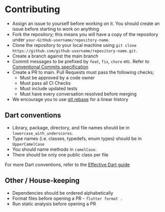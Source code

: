 # Contributing

- Assign an issue to yourself before working on it. You should create an issue before starting to work on anything
- Fork the repository; this means you will have a copy of the repository under `your-GitHub-username/repository-name`.
- Clone the repository to your local machine using `git clone https://github.com/github-username/repository-name.git`.
- Create a branch against the main branch
- Commit messages to be prefixed by `feat`, `fix`, `chore` etc. Refer to [Conventional Commits specification](https://www.conventionalcommits.org/en/v1.0.0/)
- Create a PR to main. Pull Requests must pass the following checks;
    - Must be approved by a code owner
    - Must pass all CI Checks
    - Must include updated tests
    - Must have every conversation resolved before merging
- We encourage you to use [git rebase](https://www.atlassian.com/git/tutorials/rewriting-history/git-rebase#:~:text=What%20is%20git%20rebase%3F,of%20a%20feature%20branching%20workflow.) for a linear history

## Dart conventions

- Library, package, directory, and file names should be in `lowercase_with_underscores`.
- Type names (i.e. classes, typedefs, enum types) should be in `UpperCamelCase`
- You should name methods in `camelCase`.
- There should be only one public class per file

For more Dart conventions, refer to the [Effective Dart guide](https://dart.dev/guides/language/effective-dart)

## Other / House-keeping

- Dependencies should be ordered alphabetically
- Format files before opening a PR - `flutter format .`
- Run static analysis before opening a PR
